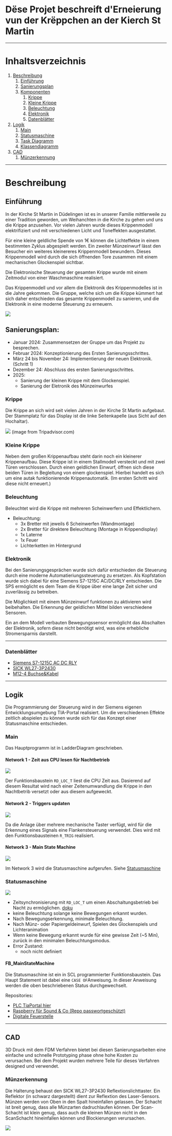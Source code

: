 # Dëse Projet beschreift d'Erneierung vun der Krëppchen an der Kierch St Martin

***

# Inhaltsverzeichnis


1. [Beschreibung](#beschreibung)
    1. [Einführung](#einführung)
    1. [Sanierungsplan](#sanierungsplan)
    1. [Komponenten](#komponenten)
        1. [Krippe](#krippe)
        1. [Kleine Krippe](#kleine-krippe)
        1. [Beleuchtung](#beleuchtung)
        1. [Elektronik](#elektronik)
        1. [Datenblätter](#datenblätter)
1. [Logik](#logik)
    1. [Main](#main)
    1. [Statusmaschine](#statusmaschine)
    1. [Task Diagramm](#task-diagramm)
    1. [Klassendiagramm](#klassendiagramm)
1. [CAD](#cad)
    1. [Münzerkennung](#münzerkennung)

***

# Beschreibung

## Einführung

In der Kirche St Martin in Düdelingen ist es in unserer Familie mittlerweile zu einer Tradition geworden, um Weihanchten in die Kirche zu gehen und uns die Krippe anzusehen. Vor vielen Jahren wurde dieses Krippenmodell elektrifiziert und mit verschiedenen Licht und Toneffekten ausgestattet. 

Für eine kleine geldliche Spende von 1€ können die Lichteffekte in einem bestimmten Zyklus abgespielt werden. Ein zweiter Münzeinwurf lässt den Besucher ein weiteres kleinereres Krippenmodell bewundern. Dieses Krippenmodell wird durch die sich öffnenden Tore zusammen mit einem mechanischen Glockenspiel sichtbar. 

Die Elektronische Steuerung der gesamten Krippe wurde mit einem Zeitmodul von einer Waschmaschine realisiert. 

Das Krippenmodell und vor allem die Elektronik des Krippenmodelles ist in die Jahre gekommen. Die Gruppe, welche sich um die Krippe kümmert hat sich daher entschieden das gesamte Krippenmodell zu sanieren, und die Elektronik in eine moderne Steuerung zu erneuern. 

<img src="https://github.com/Benemenn/autocrib/blob/gh-pages/images/Krippe.jpeg?raw=true">

## Sanierungsplan:

- Januar 2024: Zusammensetzen der Gruppe um das Projekt zu besprechen.
- Februar 2024: Konzeptionierung des Ersten Sanierungsschrittes.
- März 24 bis November 24: Implementierung der neuen Elektronik. (Schritt 1)
- Dezember 24: Abschluss des ersten Sanierungsschrittes.
- 2025: 
    - Sanierung der kleinen Krippe mit dem Glockenspiel.
    - Sanierung der Eletronik des Münzeinwurfes


### Krippe

Die Krippe an sich wird seit vielen Jahren in der Kirche St Martin aufgebaut. Der Stammplatz für das Display ist die linke Seitenkapelle (aus Sicht auf den Hochaltar). 

<img src="https://dynamic-media-cdn.tripadvisor.com/media/photo-o/19/7a/09/7e/photo2jpg.jpg?w=1100&h=-1&s=1"> (image from Tripadvisor.com)

### Kleine Krippe

Neben dem großen Krippenaufbau steht darin noch ein kleinerer Krippenaufbau. Diese Krippe ist in einem Stallmodell versteckt und mit zwei Türen verschlossen. Durch einen geldlichen Einwurf, öffnen sich diese beiden Türen in Begleitung von einem glockenspiel. 
Hierbei handelt es sich um eine autak funktionierende Krippenautomatik. (Im ersten Schritt wird diese nicht erneuert.)

### Beleuchtung

Beleuchtet wird die Krippe mit mehreren Scheinwerfern und Effektlichern. 

- Beleuchtung:
    - 3x Bretter mit jeweils 6 Scheinwerfen (Wandmontage)
    - 2x Bretter für direktere Beleuchtung (Montage in Krippendisplay)
    - 1x Laterne
    - 1x Feuer
    - Lichterketten im Hintergrund

### Elektronik

Bei den Sanierungsgesprächen wurde sich dafür entschieden die Steuerung durch eine moderne Automatieriungssteuerung zu ersetzen. Als Kopfstation wurde sich dabei für eine Siemens S7-1215C AC/DC/RLY entschieden. Die SPS ermöglicht es dem Team die Krippe über eine lange Zeit sicher und zuverlässig zu betreiben.

Die Möglichkeit mit einem Münzeinwurf funktionen zu aktivieren wird beibehalten. Die Erkennung der geldlichen Mittel bilden verschiedene Sensoren. 

Ein an dem Modell verbauten Bewegungssensor ermöglicht das Abschalten der Elektronik, sofern diese nicht benötigt wird, was eine erhebliche Stromersparnis darstellt. 

***

### Datenblätter

- [Siemens S7-1215C AC DC RLY](./Datasheets/Siemens_S71215_AC-DC-RLY.pdf)
- [SICK WL27-3P2430](./Datasheets/Sick_Lichtschranke_WL27-3P2430_1027769_de.pdf)
- [M12-4 Buchse&Kabel](./Datasheets/SICK_M12-5_Buchse_dataSheet_YF2A14-050VB3XLEAX_2096235_de.pdf)

***           

## Logik

Die Programmierung der Steuerung wird in der Siemens eigenen Entwicklungsumgebung TIA-Portal realisiert. Um die verschiedenen Effekte zeitlich abspielen zu können wurde sich für das Konzept einer Statusmaschine entschieden. 

### Main

Das Hauptprogramm ist in LadderDiagram geschrieben. 

#### Network 1 - Zeit aus CPU lesen für Nachtbetrieb

<img src="https://github.com/Benemenn/autocrib/blob/main/images/Code_Main_Netw1.png?raw=true">

Der Funktionsbaustein ``RD_LOC_T`` liest die CPU Zeit aus. Dasierend auf diesem Resultat wird nach einer Zeitenumwandlung die Krippe in den Nachtbetrib versetzt oder aus diesem aufgeweckt. 

#### Network 2 - Triggers updaten

<img src="https://github.com/Benemenn/autocrib/blob/main/images/Code_Main_Netw2_Triggers.png?raw=true">

Da die Anlage über mehrere mechanische Taster verfügt, wird für die Erkennung eines Signals eine Flankensteuerung verwendet. Dies wird mit den Funktionsbausteinen ``R_TRIG`` realisiert. 

#### Network 3 - Main State Machine

<img src="https://github.com/Benemenn/autocrib/blob/main/images/Code_Main_Netw3_FBSM.png?raw=true">

Im Network 3 wird die Statusmaschine aufgerufen. Siehe [Statusmaschine](#statusmaschine)

### Statusmaschine

<img src="https://github.com/Benemenn/autocrib/blob/main/diagrams/Lights_StateMachine.png?raw=true" >

- Zeitsynchronisierung mit ``RD_LOC_T`` um einen Abschaltungsbetrieb bei Nacht zu ermöglichen. [doku](https://support.industry.siemens.com/cs/mdm/109747174?c=81662456587&dl=ru&lc=en-US)
- keine Beleuchtung solange keine Bewegungen erkannt wurden. 
- Nach Bewegungserkennung, minimale Beleuchtung. 
- Nach Münz- oder Papiergeldeinwurf, Spielen des Glockenspiels und Lichteranimation
- Wenn keine Bewegung erkannt wurde für eine gewisse Zeit (~5 Min), zurück in den minimalen Beleuchtungsmodus. 
- Error Zustand:
    - noch nicht definiert

#### FB_MainStateMachine

Die Statusmaschine ist ein in SCL programmierter Funktionsbaustein. Das Haupt Statement ist dabei eine ``CASE OF``Anweisung. In dieser Anweisung werden die oben beschriebenen Status durchgewechselt. 

Repositories: 

- [PLC TiaPortal hier](https://github.com/Benemenn/autocrib_tia)
- [Raspberry für Sound & Co (Repo passwortgeschützt)](https://github.com/Benemenn/autocrib_dashboard)
- [Digitale Feuerstelle](https://github.com/Benemenn/autocrib_digifire)

***

## CAD

3D Druck mit dem FDM Verfahren bietet bei diesen Sanierungsarbeiten eine einfache und schnelle Prototyping phase ohne hohe Kosten zu verursachen. Bei dem Projekt wurden mehrere Teile für dieses Verfahren designed und verwendet. 

### Münzerkennung

Die Halterung behaust den SICK WL27-3P2430 Reflextionslichttaster. Ein Reflektor (in schwarz dargestellt) dient zur Reflextion des Laser-Sensors. Münzen werden von Oben in den Spalt hineinfallen gelassen. Der Schacht ist breit genug, dass alle Münzarten dadruchlaufen können. Der Scan-Schacht ist klein genug, dass auch die kleinen Münzen nicht in den ScanSchacht hineinfallen können und Blockierungen verursachen. 

<img src="https://github.com/Benemenn/autocrib/blob/gh-pages/CAD/CoinSensorTray/CoinSensorTray.png?raw=true">